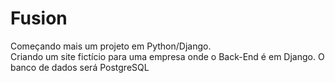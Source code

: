 # Fusion
Começando mais um projeto em Python/Django.<br>
Criando um site fictício para uma empresa onde o Back-End é em Django.
O banco de dados será PostgreSQL
